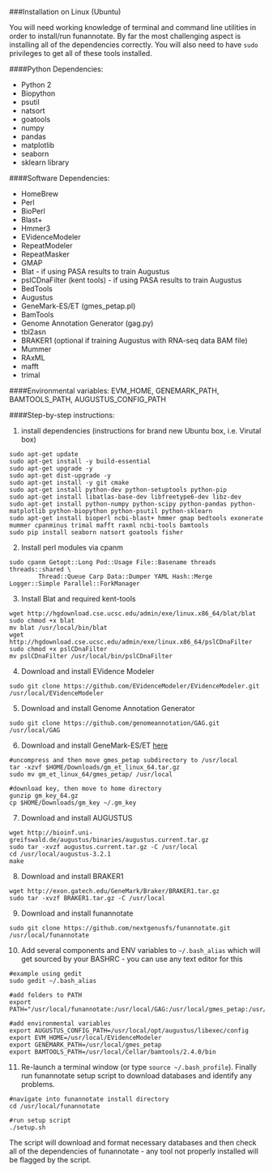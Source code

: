 ###Installation on Linux (Ubuntu)

You will need working knowledge of terminal and command line utilities in order to install/run funannotate.  By far the most challenging aspect is installing all of the dependencies correctly. You will also need to have `sudo` privileges to get all of these tools installed.

####Python Dependencies:
* Python 2
* Biopython
* psutil
* natsort
* goatools
* numpy
* pandas
* matplotlib
* seaborn
* sklearn library

####Software Dependencies:
* HomeBrew
* Perl
* BioPerl
* Blast+
* Hmmer3
* EVidenceModeler
* RepeatModeler
* RepeatMasker
* GMAP
* Blat - if using PASA results to train Augustus
* pslCDnaFilter (kent tools) - if using PASA results to train Augustus
* BedTools
* Augustus
* GeneMark-ES/ET (gmes_petap.pl)
* BamTools
* Genome Annotation Generator (gag.py)
* tbl2asn
* BRAKER1 (optional if training Augustus with RNA-seq data BAM file)
* Mummer
* RAxML
* mafft
* trimal

####Environmental variables:
EVM_HOME, GENEMARK_PATH, BAMTOOLS_PATH, AUGUSTUS_CONFIG_PATH

####Step-by-step instructions:


1) install dependencies (instructions for brand new Ubuntu box, i.e. Virutal box)
```
sudo apt-get update
sudo apt-get install -y build-essential
sudo apt-get upgrade -y
sudo apt-get dist-upgrade -y
sudo apt-get install -y git cmake
sudo apt-get install python-dev python-setuptools python-pip
sudo apt-get install libatlas-base-dev libfreetype6-dev libz-dev
sudo apt-get install python-numpy python-scipy python-pandas python-matplotlib python-biopython python-psutil python-sklearn
sudo apt-get install bioperl ncbi-blast+ hmmer gmap bedtools exonerate mummer cpanminus trimal mafft raxml ncbi-tools bamtools
sudo pip install seaborn natsort goatools fisher
```

2) Install perl modules via cpanm
```
sudo cpanm Getopt::Long Pod::Usage File::Basename threads threads::shared \
        Thread::Queue Carp Data::Dumper YAML Hash::Merge Logger::Simple Parallel::ForkManager
```

3) Install Blat and required kent-tools
```
wget http://hgdownload.cse.ucsc.edu/admin/exe/linux.x86_64/blat/blat
sudo chmod +x blat
mv blat /usr/local/bin/blat
wget http://hgdownload.cse.ucsc.edu/admin/exe/linux.x86_64/pslCDnaFilter
sudo chmod +x pslCDnaFilter
mv pslCDnaFilter /usr/local/bin/pslCDnaFilter
```

4) Download and install EVidence Modeler
```
sudo git clone https://github.com/EVidenceModeler/EVidenceModeler.git /usr/local/EVidenceModeler
```

5) Download and install Genome Annotation Generator
```
sudo git clone https://github.com/genomeannotation/GAG.git /usr/local/GAG
```

6) Download and install GeneMark-ES/ET [here](http://exon.gatech.edu/GeneMark/license_download.cgi)
```
#uncompress and then move gmes_petap subdirectory to /usr/local
tar -xzvf $HOME/Downloads/gm_et_linux_64.tar.gz
sudo mv gm_et_linux_64/gmes_petap/ /usr/local

#download key, then move to home directory
gunzip gm_key_64.gz
cp $HOME/Downloads/gm_key ~/.gm_key
```
7) Download and install AUGUSTUS
```
wget http://bioinf.uni-greifswald.de/augustus/binaries/augustus.current.tar.gz
sudo tar -xvzf augustus.current.tar.gz -C /usr/local
cd /usr/local/augustus-3.2.1
make
```

8) Download and install BRAKER1
```
wget http://exon.gatech.edu/GeneMark/Braker/BRAKER1.tar.gz
sudo tar -xvzf BRAKER1.tar.gz -C /usr/local
```

9) Download and install funannotate
```
sudo git clone https://github.com/nextgenusfs/funannotate.git /usr/local/funannotate
```

10) Add several components and ENV variables to `~/.bash_alias` which will get sourced by your BASHRC - you can use any text editor for this
```
#example using gedit
sudo gedit ~/.bash_alias

#add folders to PATH
export PATH="/usr/local/funannotate:/usr/local/GAG:/usr/local/gmes_petap:/usr/local/BRAKER1:$PATH"

#add environmental variables
export AUGUSTUS_CONFIG_PATH=/usr/local/opt/augustus/libexec/config
export EVM_HOME=/usr/local/EVidenceModeler
export GENEMARK_PATH=/usr/local/gmes_petap
export BAMTOOLS_PATH=/usr/local/Cellar/bamtools/2.4.0/bin
```

11) Re-launch a terminal window (or type `source ~/.bash_profile`). Finally run funannotate setup script to download databases and identify any problems.
```
#navigate into funannotate install directory
cd /usr/local/funannotate

#run setup script
./setup.sh
```
The script will download and format necessary databases and then check all of the dependencies of funannotate - any tool not properly installed will be flagged by the script.


